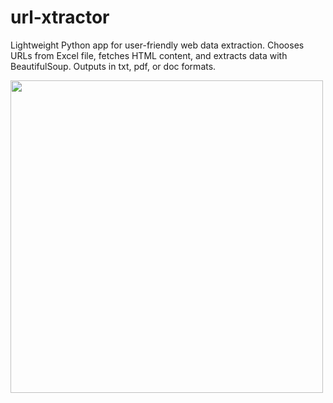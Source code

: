 # url-xtractor
Lightweight Python app for user-friendly web data extraction. Chooses URLs from Excel file, fetches HTML content, and extracts data with BeautifulSoup. Outputs in txt, pdf, or doc formats.

<img src="interface.png" width="500">
